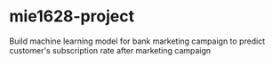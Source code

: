 # mie1628-project
Build machine learning model for bank marketing campaign to predict customer's subscription rate after marketing campaign
